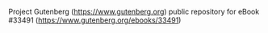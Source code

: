 Project Gutenberg (https://www.gutenberg.org) public repository for eBook #33491 (https://www.gutenberg.org/ebooks/33491)
